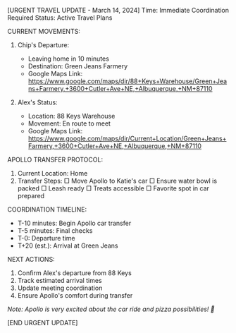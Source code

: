 [URGENT TRAVEL UPDATE - March 14, 2024]
Time: Immediate Coordination Required
Status: Active Travel Plans

CURRENT MOVEMENTS:
1. Chip's Departure:
   - Leaving home in 10 minutes
   - Destination: Green Jeans Farmery
   - Google Maps Link: https://www.google.com/maps/dir/88+Keys+Warehouse/Green+Jeans+Farmery,+3600+Cutler+Ave+NE,+Albuquerque,+NM+87110

2. Alex's Status:
   - Location: 88 Keys Warehouse
   - Movement: En route to meet
   - Google Maps Link: https://www.google.com/maps/dir/Current+Location/Green+Jeans+Farmery,+3600+Cutler+Ave+NE,+Albuquerque,+NM+87110

APOLLO TRANSFER PROTOCOL:
1. Current Location: Home
2. Transfer Steps:
   □ Move Apollo to Katie's car
   □ Ensure water bowl is packed
   □ Leash ready
   □ Treats accessible
   □ Favorite spot in car prepared

COORDINATION TIMELINE:
- T-10 minutes: Begin Apollo car transfer
- T-5 minutes: Final checks
- T-0: Departure time
- T+20 (est.): Arrival at Green Jeans

NEXT ACTIONS:
1. Confirm Alex's departure from 88 Keys
2. Track estimated arrival times
3. Update meeting coordination
4. Ensure Apollo's comfort during transfer

*Note: Apollo is very excited about the car ride and pizza possibilities! 🐾*

[END URGENT UPDATE] 